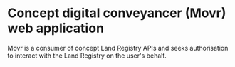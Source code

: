 # Concept digital conveyancer (Movr) web application
Movr is a consumer of concept Land Registry APIs and seeks authorisation to interact with the Land Registry on the user's behalf.

